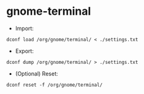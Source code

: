 # gnome-terminal

- Import:
```
dconf load /org/gnome/terminal/ < ./settings.txt
```
- Export:
```
dconf dump /org/gnome/terminal/ > ./settings.txt
```
- (Optional) Reset:
```
dconf reset -f /org/gnome/terminal/
```
